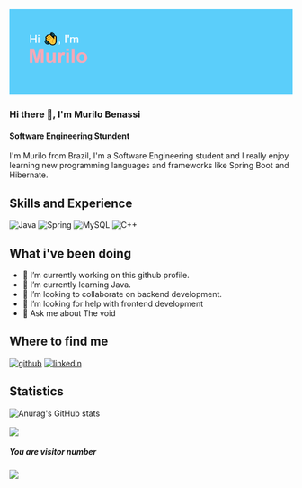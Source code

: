 ![Software Engineering Stundent ](https://github.com/BiggeRilo/BiggeRilo/blob/main/Banner.png)

### Hi there 👋, I'm Murilo Benassi 
#### Software Engineering Stundent 

I'm Murilo from Brazil, I'm a Software Engineering student and I really enjoy learning new programming languages and frameworks like Spring Boot and Hibernate.



## Skills and Experience
![Java](https://img.shields.io/badge/java-%23ED8B00.svg?style=for-the-badge&logo=java&logoColor=white)
![Spring](https://img.shields.io/badge/spring-%236DB33F.svg?style=for-the-badge&logo=spring&logoColor=white)
![MySQL](https://img.shields.io/badge/mysql-%2300f.svg?style=for-the-badge&logo=mysql&logoColor=white)
![C++](https://img.shields.io/badge/c++-%2300599C.svg?style=for-the-badge&logo=c%2B%2B&logoColor=white)

## What i've been doing
* 🔭 I’m currently working on this github profile.
* 🌱 I’m currently learning Java.
* 👯 I’m looking to collaborate on backend development.
* 🤔 I’m looking for help with frontend development
* 💬 Ask me about The void

## Where to find me

[<img src='https://cdn.jsdelivr.net/npm/simple-icons@3.0.1/icons/github.svg' alt='github' height='40'>](https://github.com/BiggeRilo)  [<img src='https://cdn.jsdelivr.net/npm/simple-icons@3.0.1/icons/linkedin.svg' alt='linkedin' height='40'>](https://www.linkedin.com/in/murilo-benassi-ramalho-62224720a/)  

## Statistics 

![Anurag's GitHub stats](https://github-readme-stats.vercel.app/api?username=BiggeRilo&show_icons=true&theme=dracula)

<a href="https://github.com/anuraghazra/github-readme-stats">
  <img align="center" width = '495' src="https://github-readme-stats.vercel.app/api/top-langs/?username=BiggeRilo&layout=compact&theme=dracula"/>
</a>

##### You are visitor number
![](https://komarev.com/ghpvc/?username=BiggeRilo&color=ff69b4)

